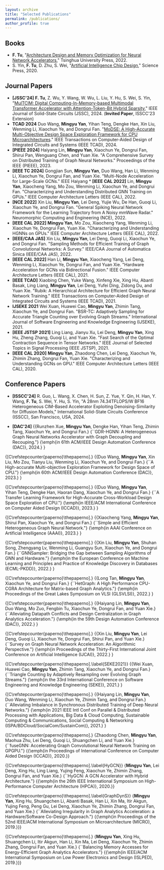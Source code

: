 ```yaml
---
layout: archive
title: "Selected Publications"
permalink: /publications/
author_profile: true
---
```


## Books
* **F. Tu**, "[Architecture Design and Memory Optimization for Neural Network Accelerators](https://item.jd.com/13141679.html)," Tsinghua University Press, 2022. 
* S. Yin, **F. Tu**, D. Zhu, S. Wei, "[Artificial Intelligence Chip Design](https://item.jd.com/12905294.html)," Science Press, 2020.

## Journal Papers
* **[JSSC'24]** **F. Tu**,  Z. Wu, Y. Wang, W. Wu, L. Liu, Y. Hu, S. Wei, S. Yin, "[MulTCIM: Digital Computing-In-Memory-based Multimodal Transformer Accelerator with Attention-Token-Bit Hybrid Sparsity](https://ieeexplore.ieee.org/document/10226612)," IEEE Journal of Solid-State Circuits (JSSC), 2024. (**Invited Paper**, ISSCC'23 Extension)
* **TCAD 2024** Duo Wang, **Mingyu Yan**, Yihan Teng, Dengke Han, Xin Liu, Wenming Li, Xiaochun Ye, and Dongrui Fan. "[MoDSE: A High-Accurate Multi-Objective Design Space Exploration Framework for CPU Microarchitectures](https://ieeexplore.ieee.org/abstract/document/10345735)." IEEE Transactions on Computer-Aided Design of Integrated Circuits and Systems (IEEE TCAD), 2024.
* **[PIEEE 2024]** Haiyang Lin, **Mingyu Yan**, Xiaochun Ye, Dongrui Fan, Shirui Pan, Wenguang Chen, and Yuan Xie. "A Comprehensive Survey on Distributed Training of Graph Neural Networks." Proceedings of the IEEE (PIEEE), 2023.
* **[IEEE TC 2024]** Gongjian Sun, **Mingyu Yan**, Duo Wang, Han Li, Wenming Li, Xiaochun Ye, Dongrui Fan, and Yuan Xie. "Multi-Node Acceleration for Large-Scale GCNs." IEEE Haiyang * **[IEEE CAL 2022]** Lin, **Mingyu Yan**, Xiaocheng Yang, Mo Zou, Wenming Li, Xiaochun Ye, and Dongrui Fan. "Characterizing and Understanding Distributed GNN Training on GPUs." IEEE Computer Architecture Letters (IEEE CAL), 2022.
* **[NCE 2022]** Xin Liu, **Mingyu Yan**, Lei Deng, Yujie Wu, De Han, Guoqi Li, Xiaochun Ye, and Dongrui Fan. "General Spiking Neural Network Framework for the Learning Trajectory from A Noisy mmWave Radar." Neuromorphic Computing and Engineering (NCE), 2022. 
* **[IEEE CAL 2022]** **Mingyu Yan**, Mo Zou, Xiaocheng Yang, Wenming Li, Xiaochun Ye, Dongrui Fan, Yuan Xie. "Characterizing and Understanding HGNNs on GPUs." IEEE Computer Architecture Letters (IEEE CAL), 2022.
* **[IEEE/CAA JAS]** Xin Liu, **Mingyu Yan**, Lei Deng, Guoqi Li, Xiaochun Ye, and Dongrui Fan. "Sampling Methods for Efficient Training of Graph Convolutional Networks: A Survey." IEEE/CAA Journal of Automatica Sinica (IEEE/CAA JAS), 2022.
* **[IEEE CAL 2022]** Han Li, **Mingyu Yan**, Xiaocheng Yang, Lei Deng, Wenming Li, Xiaochun Ye, Dongrui Fan, and Yuan Xie. "Hardware Acceleration for GCNs via Bidirectional Fusion." IEEE Computer Architecture Letters (IEEE CAL), 2021.
* **[IEEE TCAD]** Xiaobing Chen, Yuke Wang, Xinfeng Xie, Xing Hu, Abanti Basak, Ling Liang, **Mingyu Yan**, Lei Deng, Yufei Ding, Zidong Du, and Yuan Xie. "Rubik: A Hierarchical Architecture for Efficient Graph Neural Network Training." IEEE Transactions on Computer-Aided Design of Integrated Circuits and Systems (IEEE TCAD), 2021.
* **IJSEKE 2021** Wei Xuan, Huawei Cao, **Mingyu Yan**, Zhimin Tang, Xiaochun Ye, and Dongrui Fan. "BSR-TC: Adaptively Sampling for Accurate Triangle Counting over Evolving Graph Streams." International Journal of Software Engineering and Knowledge Engineering (IJSEKE), 2021.
* **[IEEE JSTSP 2021]** Ling Liang, Jianyu Xu, Lei Deng, **Mingyu Yan**, Xing Hu, Zheng Zhang, Guoqi Li, and Yuan Xie. "Fast Search of the Optimal Contraction Sequence in Tensor Networks." IEEE Journal of Selected Topics in Signal Processing (IEEE JSTSP), 2021.
* **[IEEE CAL 2020]** **Mingyu Yan**, Zhaodong Chen, Lei Deng, Xiaochun Ye, Zhimin Zhang, Dongrui Fan, Yuan Xie. "Characterizing and Understanding GCNs on GPU." IEEE Computer Architecture Letters (IEEE CAL), 2020.



## Conference Papers
* **[ISSCC'24]** R. Guo, L. Wang, X. Chen, H. Sun, Z. Yue, Y. Qin, H. Han, Y. Wang, **F. Tu**, S. Wei, Y. Hu, S. Yin, "A 28nm 74.34TFLOPS/W BF16 Heterogeneous CIM-Based Accelerator	Exploiting Denoising-Similarity for Diffusion Models," International Solid-State Circuits Conference (ISSCC), San Francisco, USA, 2024.
  
* **[DAC'24]**
{{Runzhen Xue, **Mingyu Yan**, Dengke Han, Yihan Teng, Zhimin Tang, Xiaochun Ye, and Dongrui Fan.}
{``GDR-HGNN: A Heterogeneous Graph Neural Networks Accelerator with Graph Decoupling and Recouping."}
{\emph{in 61th ACM/IEEE Design Automation Conference (DAC)}, 2024.}
}

{[C\refstepcounter{paperno}\thepaperno].}
{{Duo Wang, **Mingyu Yan**, Xin Liu, Mo Zou, Tianyu Liu, Wenming Li, Xiaochun Ye, and Dongrui Fan.}
{``A High-accurate Multi-objective Exploration Framework for Design Space of CPU."}
{\emph{in 60th ACM/IEEE Design Automation Conference (DAC)}, 2023.}
}

{[C\refstepcounter{paperno}\thepaperno].}
{{Duo Wang, **Mingyu Yan**, Yihan Teng, Dengke Han, Haoran Dang, Xiaochun Ye, and Dongrui Fan.}
{``A Transfer Learning Framework for High-Accurate Cross-Workload Design Space Exploration of CPU."}
{\emph{in IEEE/ACM International Conference on Computer Aided Design (ICCAD)}, 2023.}
}

{[C\refstepcounter{paperno}\thepaperno].}
{{Xiaocheng Yang, **Mingyu Yan**, Shirui Pan, Xiaochun Ye, and Dongrui Fan.}
{``Simple and Efficient Heterogeneous Graph Neural Network."}
{\emph{in AAAI Conference on Artificial Intelligence (AAAI)}, 2023.}
}


{[C\refstepcounter{paperno}\thepaperno].}
{{Xin Liu, **Mingyu Yan**, Shuhan Song, Zhengyang Lv, Wenming Li, Guangyu Sun, Xiaochun Ye, and Dongrui Fan.}
{``GNNSampler: Bridging the Gap between Sampling Algorithms of GNN and Hardware."}
{\emph{in the European Conference on Machine Learning and Principles and Practice of Knowledge Discovery in Databases (ECML-PKDD)}, 2022.}
}

{[C\refstepcounter{paperno}\thepaperno].}
{{Long Tan, **Mingyu Yan**, Xiaochun Ye, and Dongrui Fan.}
{``HetGraph: A High Performance CPU-CGRA Architecture for Matrix-based Graph Analytics."}
{\emph{in Proceedings of the Great Lakes Symposium on VLSI (GLSVLSI)}, 2022.}
}


{[C\refstepcounter{paperno}\thepaperno].}
{{Haiyang Lin, **Mingyu Yan**, Duo Wang, Mo Zuo, Fengbin Tu, Xiaochun Ye, Dongrui Fan, and Yuan Xie.}
{``Alleviating Datapath Conflicts and Design Centralization in Graph Analytics Acceleration."}
{\emph{in the 59th Design Automation Conference (DAC)}, 2022.}
}


{[C\refstepcounter{paperno}\thepaperno].}
{{Xin Liu, **Mingyu Yan**, Lei Deng, Guoqi Li, Xiaochun Ye, Dongrui Fan, Shirui Pan, and Yuan Xie.}
{``Survey on Graph Neural Network Acceleration: An Algorithmic Perspective."}
{\emph{in Proceedings of the Thirty-First International Joint Conference on Artificial Intelligence (IJCAI)}, 2022.}
}

 
{[C\refstepcounter{paperno}\thepaperno].\label{SEKE2021}}
{{Wei Xuan, Huawei Cao, **Mingyu Yan**, Zhimin Tang, Xiaochun Ye, and Dongrui Fan.}
{``Triangle Counting by Adaptively Resampling over Evolving Graph Streams."}
{\emph{in the 33rd International Conference on Software Engineering and Knowledge Engineering (SEKE)}, 2021.}
}


{[C\refstepcounter{paperno}\thepaperno].}
{{Haiyang Lin, **Mingyu Yan**, Duo Wang, Wenming Li, Xiaochun Ye, Zhimin Tang, and Dongrui Fan.}
{``Alleviating Imbalance in Synchronous Distributed Training of Deep Neural Networks."}
{\emph{in 2021 IEEE Intl Conf on Parallel \& Distributed Processing with Applications, Big Data \& Cloud Computing, Sustainable Computing \& Communications, Social Computing \& Networking (ISPA/BDCloud/SocialCom/SustainCom)}, 2021.}
}


{[C\refstepcounter{paperno}\thepaperno].}
{Zhaodong Chen, **Mingyu Yan**, Maohua Zhu, Lei Deng, Guoqi Li, Shuangchen Li, and Yuan Xie.}
{``fuseGNN: Accelerating Graph Convolutional Neural Network Training on GPGPU."}
{{\emph{in Proceedings of International Conference on Computer Aided Design (ICCAD)}, 2020.}}

{[C\refstepcounter{paperno}\thepaperno].\label{HyGCN}}
{**Mingyu Yan**, Lei Deng, Xing Hu, Ling Liang, Yujing Feng, Xiaochun Ye, Zhimin Zhang, Dongrui Fan, and Yuan Xie.}
{``HyGCN: A GCN Accelerator with Hybrid Architecture."}
{{\emph{in the 26th IEEE International Symposium on High-Performance Computer Architecture (HPCA)}, 2020.}}

{[C\refstepcounter{paperno}\thepaperno].\label{GraphDynS}}
{**Mingyu Yan**, Xing Hu, Shuangchen Li, Abanti Basak, Han Li, Xin Ma, Itir Akgun, Yujing Feng, Peng Gu, Lei Deng, Xiaochun Ye, Zhimin Zhang, Dongrui Fan, and Yuan Xie.}
{``Alleviating Irregularity in Graph Analytics Acceleration: a Hardware/Software Co-Design Approach."}
{{\emph{in Proceedings of the 52nd IEEE/ACM International Symposium on Microarchitecture (MICRO), 2019.}}}

{[C\refstepcounter{paperno}\thepaperno].}
{**Mingyu Yan**, Xing Hu, Shuangchen Li, Itir Akgun, Han Li, Xin Ma, Lei Deng, Xiaochun Ye, Zhimin Zhang, Dongrui Fan, and Yuan Xie.}
{``Balancing Memory Accesses for Energy-Efficient Graph Analytics Accelerators."}
{{\emph{in IEEE/ACM International Symposium on Low Power Electronics and Design (ISLPED), 2019.}}}

